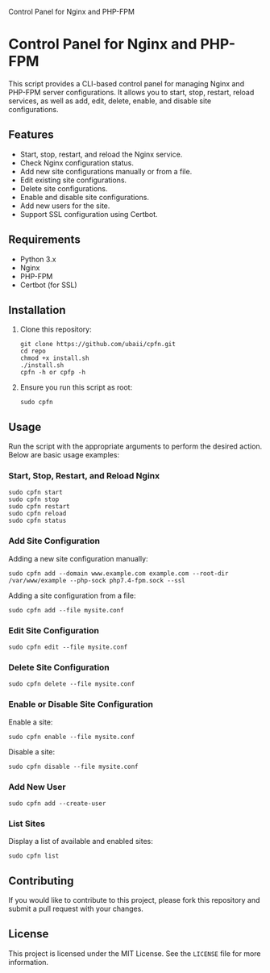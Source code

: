   Control Panel for Nginx and PHP-FPM

Control Panel for Nginx and PHP-FPM
===================================

This script provides a CLI-based control panel for managing Nginx and PHP-FPM server configurations. It allows you to start, stop, restart, reload services, as well as add, edit, delete, enable, and disable site configurations.

Features
--------

*   Start, stop, restart, and reload the Nginx service.
*   Check Nginx configuration status.
*   Add new site configurations manually or from a file.
*   Edit existing site configurations.
*   Delete site configurations.
*   Enable and disable site configurations.
*   Add new users for the site.
*   Support SSL configuration using Certbot.

Requirements
------------

*   Python 3.x
*   Nginx
*   PHP-FPM
*   Certbot (for SSL)

Installation
------------

1.  Clone this repository:
    
        git clone https://github.com/ubaii/cpfn.git
        cd repo
        chmod +x install.sh
        ./install.sh
        cpfn -h or cpfp -h
    
3.  Ensure you run this script as root:
    
        sudo cpfn
    

Usage
-----

Run the script with the appropriate arguments to perform the desired action. Below are basic usage examples:

### Start, Stop, Restart, and Reload Nginx

    sudo cpfn start
    sudo cpfn stop
    sudo cpfn restart
    sudo cpfn reload
    sudo cpfn status

### Add Site Configuration

Adding a new site configuration manually:

    sudo cpfn add --domain www.example.com example.com --root-dir /var/www/example --php-sock php7.4-fpm.sock --ssl

Adding a site configuration from a file:

    sudo cpfn add --file mysite.conf

### Edit Site Configuration

    sudo cpfn edit --file mysite.conf

### Delete Site Configuration

    sudo cpfn delete --file mysite.conf

### Enable or Disable Site Configuration

Enable a site:

    sudo cpfn enable --file mysite.conf

Disable a site:

    sudo cpfn disable --file mysite.conf

### Add New User

    sudo cpfn add --create-user

### List Sites

Display a list of available and enabled sites:

    sudo cpfn list

Contributing
------------

If you would like to contribute to this project, please fork this repository and submit a pull request with your changes.

License
-------

This project is licensed under the MIT License. See the `LICENSE` file for more information.
